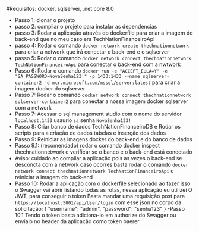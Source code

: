 #Requisitos: docker, sqlserver, .net core 8.0

  - Passo 1: clonar o projeto 
  - passo 2: compilar o projeto para instalar as dependencias
  - passo 3: Rodar a aplicação através do dockerfile para criar a imagem do back-end que no meu caso era TechNationFinanceiroApi
  - passo 4: Rodar o comando `docker network create thechnationnetwork` para criar a network que irá conectar o back-end e o sqlserver
  - passo 5: Rodar o comando `docker network connect thechnationnetwork TechNationFinanceiroApi` para conectar o back-end com a nwtwork
  - Passo 6: Rodar o comando `docker run -e "ACCEPT_EULA=Y" -e "SA_PASSWORD=NovaSenha123!" -p 1433:1433 --name sqlserver-container2 -d mcr.microsoft.com/mssql/server:latest` para criar a imagem docker do sqlserver
  - Passo 7: Rodar o comando `docker network connect thechnationnetwork sqlserver-container2` para conectar a nossa imagem docker sqlserver com a network
  - Passo 7: Acessar o sql management studio com o nome do servidor `localhost,1433` usaurio `sa` senha `NovaSenha123!`
  - Passo 8: Criar banco de dados TechNationFinanceiroDB e Rodar os scripts para a criação de dados tabelas e inserção dos dados
  - Passo 9: Reiniciar as imagens docker do back-end e do banco de dados
  - Passo 9.1: (recomendado) rodar o comando  docker inspect thechnationnetwork e verificar se o banco e o back-end está conectado
  - Aviso: cuidado ao compilar a aplicação pois as vezes o back-end se desconcta com a network caso ocorres basta rodar o comando `docker network connect thechnationnetwork TechNationFinanceiroApi` e reiniciar a imagem do back-end
  - Passo 10: Rodar a aplicação com o dockerfile selecionado ao fazer isso o Swagger vai abrir listando todas as rotas, nessa aplicação eu utilizei O JWT, para conseguir o token Basta mandar uma requisição post para `https://localhost:5001/api/User/login`
   com esse json no corpo da solicitação: 
    {
      "username": "admin",
      "password": "senha123"
    }
  -Passo 10.1 Tendo o token basta adiciona-lo em authorize do Swagger ou envialo no header da aplicação como token baerer
      
